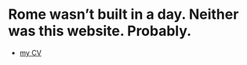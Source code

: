 # Rome wasn’t built in a day. Neither was this website. Probably.

- [my CV](https://drive.google.com/file/d/1SwvT4rPezN8qPxPjzRUaQjTH3uU2Fb05/view?usp=sharing)
